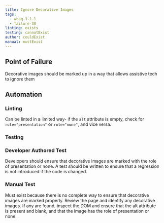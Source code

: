 ```yaml
---
title: Ignore Decorative Images
tags: 
  - wcag-1-1-1
  - failure-38
linting: exists 
testing: cannotExist
author: couldExist
manual: mustExist
---
```

## Point of Failure
Decorative images should be marked up in a way that allows assistive tech to ignore them

## Automation

### Linting
Can be linted in a limited way- if the `alt` attribute is empty, check for `role="presentation"` or `role="none"`, and vice versa. 

### Testing

### Developer Authored Test
Developers should ensure that decorative images are marked with the role of presentation or none. A test should be written to ensure that a regression is not introduced if the code is changed.

### Manual Test
Must exist because there is no complete way to ensure that decorative images are marked properly. Review the page and identify any decorative images. If any are found, inspect the DOM and ensure that the alt attribute is present and blank, and that the image has the role of presentation or none. 
